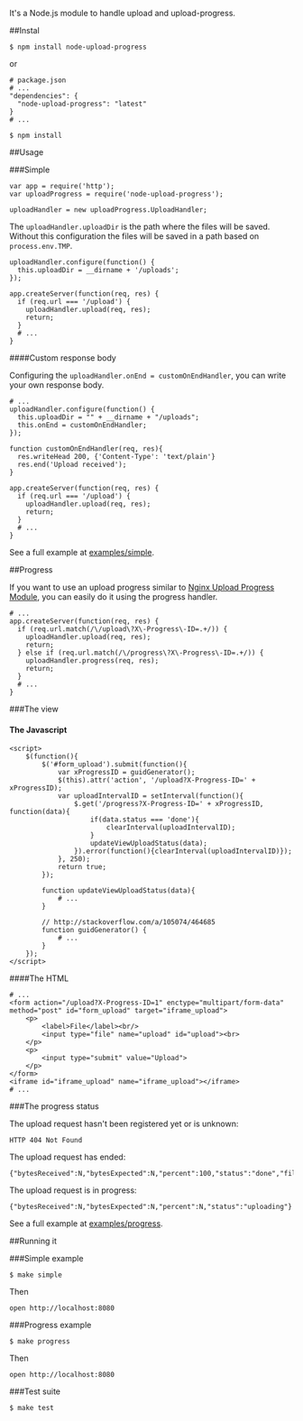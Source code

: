 It's a Node.js module to handle upload and upload-progress.

##Instal

    $ npm install node-upload-progress

or

    # package.json
    # ...
    "dependencies": {
      "node-upload-progress": "latest"
    }
    # ...
    
    $ npm install

##Usage

###Simple

    var app = require('http');
    var uploadProgress = require('node-upload-progress');
    
    uploadHandler = new uploadProgress.UploadHandler;

The ```uploadHandler.uploadDir``` is the path where the files will be saved. Without this configuration the files will be saved in a path based on ```process.env.TMP```.

    uploadHandler.configure(function() {
      this.uploadDir = __dirname + '/uploads';
    });
    
    app.createServer(function(req, res) {
      if (req.url === '/upload') {
        uploadHandler.upload(req, res);
        return;
      }
      # ...
    }

####Custom response body

Configuring the ```uploadHandler.onEnd = customOnEndHandler```, you can write your own response body.

    # ...
    uploadHandler.configure(function() {
      this.uploadDir = "" + __dirname + "/uploads";
      this.onEnd = customOnEndHandler;
    });
    
    function customOnEndHandler(req, res){      
      res.writeHead 200, {'Content-Type': 'text/plain'}
      res.end('Upload received');
    }
    
    app.createServer(function(req, res) {
      if (req.url === '/upload') {
        uploadHandler.upload(req, res);
        return;
      }
      # ...
    }

See a full example at [examples/simple](https://github.com/phstc/node-upload-progress/tree/master/examples/simple).

##Progress

If you want to use an upload progress similar to [Nginx Upload Progress Module](http://wiki.nginx.org/HttpUploadProgressModule), you can easily do it using the progress handler.

    # ...
    app.createServer(function(req, res) {
      if (req.url.match(/\/upload\?X\-Progress\-ID=.+/)) {
        uploadHandler.upload(req, res);
        return;
      } else if (req.url.match(/\/progress\?X\-Progress\-ID=.+/)) {
        uploadHandler.progress(req, res);
        return;
      }
      # ...
    }

###The view

#### The Javascript

    <script>
    	$(function(){
    		$('#form_upload').submit(function(){
    			var xProgressID = guidGenerator();
    			$(this).attr('action', '/upload?X-Progress-ID=' + xProgressID);
    			var uploadIntervalID = setInterval(function(){
    				$.get('/progress?X-Progress-ID=' + xProgressID, function(data){
    					if(data.status === 'done'){
    						clearInterval(uploadIntervalID);
    					}
    					updateViewUploadStatus(data);
    				}).error(function(){clearInterval(uploadIntervalID)});
    			}, 250);
    			return true;
    		});
    		
    		function updateViewUploadStatus(data){
    			# ...
    		}
    		
    		// http://stackoverflow.com/a/105074/464685
    		function guidGenerator() {
    			# ...
    		}
    	});
    </script>

####The HTML

    # ...
    <form action="/upload?X-Progress-ID=1" enctype="multipart/form-data" method="post" id="form_upload" target="iframe_upload">
    	<p>
    		<label>File</label><br/>
    		<input type="file" name="upload" id="upload"><br>
    	</p>
    	<p>
    		<input type="submit" value="Upload">
    	</p>
    </form>
    <iframe id="iframe_upload" name="iframe_upload"></iframe>
    # ...

###The progress status

The upload request hasn't been registered yet or is unknown:

    HTTP 404 Not Found

The upload request has ended:

    {"bytesReceived":N,"bytesExpected":N,"percent":100,"status":"done","fileName":"filename.txt","filePath":"uploadDir/filename.txt"}

The upload request is in progress:

    {"bytesReceived":N,"bytesExpected":N,"percent":N,"status":"uploading"}

See a full example at [examples/progress](https://github.com/phstc/node-upload-progress/tree/master/examples/progress).

##Running it

###Simple example

    $ make simple

Then 

    open http://localhost:8080

###Progress example

    $ make progress

Then 

    open http://localhost:8080

###Test suite

    $ make test
